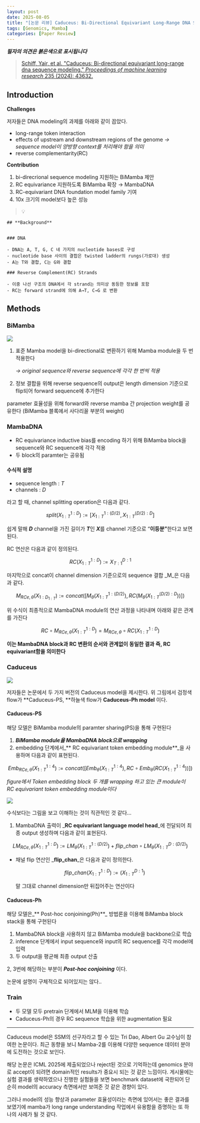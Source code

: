 ```yaml
---
layout: post
date: 2025-08-05
title: "[논문 리뷰] Caduceus: Bi-Directional Equivariant Long-Range DNA Sequence Modeling"
tags: [Genomics, Mamba]
categories: [Paper Review]
---
```


<span class="notion-red">_**필자의 의견은 붉은색으로 표시됩니다**_</span>


> [Schiff, Yair, et al. "Caduceus: Bi-directional equivariant long-range dna sequence modeling." ](https://pmc.ncbi.nlm.nih.gov/articles/PMC12189541/)[_Proceedings of machine learning research_](https://pmc.ncbi.nlm.nih.gov/articles/PMC12189541/)[ 235 (2024): 43632.](https://pmc.ncbi.nlm.nih.gov/articles/PMC12189541/)



## Introduction


**Challenges**


저자들은 DNA modeling의 과제를 아래와 같이 꼽았다.

- long-range token interaction
- effects of upstream and downstream regions of the genome 
_→ sequence model이 양방향 context를 처리해야 함을 의미_
- reverse complementarity(RC)

**Contribution**

1. bi-direcrional sequence modeling 지원하는 BiMamba 제안
1. RC equivariance 지원하도록 BiMamba 확장 → MambaDNA
1. RC-equivariant DNA foundation model family 기여
1. 10x 크기의 model보다 높은 성능

> 💡 


	## **Background**


	### DNA

	- DNA는 A, T, G, C 네 가지의 nucleotide bases로 구성
	- nucleotide base 사이의 결합은 twisted ladder의 rungs(가로대) 생성
	- A는 T와 결합, C는 G와 결합

	### Reverse Complement(RC) Strands

	- 이중 나선 구조의 DNA에서 각 strand는 의미상 동등한 정보를 포함
	- RC는 forward strand에 의해 A→T, C→G 로 변환


## Methods



### BiMamba


![](https://prod-files-secure.s3.us-west-2.amazonaws.com/542b861c-36a8-4051-84e5-8804b6728dba/2c247d59-7815-4980-99f0-8f0d21f445a7/image.png?X-Amz-Algorithm=AWS4-HMAC-SHA256&X-Amz-Content-Sha256=UNSIGNED-PAYLOAD&X-Amz-Credential=ASIAZI2LB466ZIUJEHZS%2F20250912%2Fus-west-2%2Fs3%2Faws4_request&X-Amz-Date=20250912T220118Z&X-Amz-Expires=3600&X-Amz-Security-Token=IQoJb3JpZ2luX2VjEL3%2F%2F%2F%2F%2F%2F%2F%2F%2F%2FwEaCXVzLXdlc3QtMiJHMEUCIQDLJ0ahtmXPvrbxxorh7dUmzWjDWjgU%2BNYqa9zp78vDugIgQsy2LjjiviRd3u0L9rhjHeAlwnlcVlqyszfw2y%2Bpod8q%2FwMINhAAGgw2Mzc0MjMxODM4MDUiDHmUW9vK%2BBA2E1eJ1ircA1FltiOAdjV9588N%2BKyIHGnSp9n8wxhyoitVgHq7sQ53gzLcb5oUPZoHsdv2c6MQadfigCS9KRrc%2FkJn222A8y4C4ZuZnjoORCqR1f8SrT77Lv3Qltr2B0kKYkhuZEOR3rK5pPKfBLGu7eF7jyrZXPJSqXvdr6bHgtn9FlocUlyg0n2pwzWitmBrih%2Bmbz4wpFEN9dcKa1uQOKS3RqIBzmRRBP84Cp1K8kkKX6RUa5WoOhqoeQEUvNnTrgSKYD%2F5fNLhJehmSWAF2xblOxkkU%2FV4LI60MPa0cDY%2FuYP5ijqLFp330abtKnqlyBgz46wYnJLfw4cZ%2Bqdw9jGLOZYh%2FGUowKbcp6RK%2FTv%2BHAnwFgAk8gmdjBg0PK23Seb%2BPAxn6A%2BWxUe7O3DtoTkWwh9FBSjJjmBJBmVoemH99C9KbnO6Nk85wbwwOOauetCLPGdrntr1kKunwRVeEtyYUb%2B3RAT%2Fqn8Y0jGb%2BgDKZO9O5HwTilDBN2EBdg91W5ANCuLv121M%2Ftc8NgH%2FU7T6WxmTJD5GZNt6JWtRRdJwhRhfyaGKJ%2BGfOaR4pEbeZNJnWQP8DdMbA37ISQqfnnM4ZWeFfohvmo6FUrkn73Y9aP4yZZFzQsZiKAEaoJgM5Q%2BTMIWMksYGOqUBJS9QWCKp87cFeREP%2BIr314h0j9X91Vd4a9cX36ZEL%2FPG55VwjVNgKQsJSNApjI4qZgzZVYlRnolgj3AIifeIddMdAr3%2FId4u%2FNKZe5kZN8KENglviEiTpLVeQY4n91F0CcGXxRLUjF3L8O%2Fg41ydCDbCBO6cz0cODXEvRI32WPvPJTTXMPzn6jauTzgxr4N%2BwUjNvkcxLA0W8MppDAuvpKoA1y35&X-Amz-Signature=dd4e3a7160846229e7922c656308e93be03dfcc67ae2c8207eceadf7e7d45b4a&X-Amz-SignedHeaders=host&x-amz-checksum-mode=ENABLED&x-id=GetObject)

1. 표준 Mamba model을 bi-directional로 변환하기 위해 Mamba module을 두 번 적용한다

	_→ original sequence와 reverse sequence에 각각 한 번씩 적용_

1. 정보 결합을 위해 reverse sequence의 output은 length dimension 기준으로 flip되어 forward sequence에 추가한다

parameter 효율성을 위해 forward와 reverse mamba 간 projection weight를 공유한다 (BiMamba 블록에서 사다리꼴 부분의 weight)



### MambaDNA

- RC equivariance inductive bias를 encoding 하기 위해 BiMamba block을 sequence와 RC sequence에 각각 적용
- 두 block의 paramter는 공유됨


#### 수식적 설명

- sequence length : _T_
- channels : _D_

라고 할 때,  channel splitting operation은 다음과 같다.


$$
split(X^{1:D}_{1:T}):=[X^{1:(D/2)}_{1:T},X^{(D/2):D}_{1:T}]
$$


<span class="notion-red">쉽게 말해 </span><span class="notion-red">_**D**_</span><span class="notion-red"> channel을 가진 길이가 </span><span class="notion-red">_**T**_</span><span class="notion-red">인 </span><span class="notion-red">_**X**_</span><span class="notion-red">를 channel 기준으로 “</span><span class="notion-red">**이등분”**</span><span class="notion-red">한다고 보면 된다.</span>


RC 연산은 다음과 같이 정의된다.


$$
RC(X^{1:D}_{1:T}):=X^{D:1}_{T:1}
$$


마지막으로 concat이 channel dimension 기준으로의 sequence 결합 _M_은 다음과 같다.


$$
M_{RCe,\theta}(X_{1:D_{1:T}}):=concat([M_{\theta}(X^{1:(D/2)}_{1:T}),RC(M_{\theta}(X^{(D/2):D}_{1:T}))])
$$


위 수식이 최종적으로 MambaDNA module의 연산 과정을 나타내며 아래와 같은 관계를 가진다


$$
RC\circ M_{RCe,\theta}(X^{1:D}_{1:T}) = M_{RCe,\theta} \circ RC(X^{1:D}_{1:T})
$$


**이는 MambaDNA block과 RC 변환의 순서와 관계없이 동일한 결과 즉, RC equivariant함을 의미한다**



### Caduceus


![](https://prod-files-secure.s3.us-west-2.amazonaws.com/542b861c-36a8-4051-84e5-8804b6728dba/f94a60d7-8145-473b-aef9-7c68d3ec604a/image.png?X-Amz-Algorithm=AWS4-HMAC-SHA256&X-Amz-Content-Sha256=UNSIGNED-PAYLOAD&X-Amz-Credential=ASIAZI2LB466ZIUJEHZS%2F20250912%2Fus-west-2%2Fs3%2Faws4_request&X-Amz-Date=20250912T220119Z&X-Amz-Expires=3600&X-Amz-Security-Token=IQoJb3JpZ2luX2VjEL3%2F%2F%2F%2F%2F%2F%2F%2F%2F%2FwEaCXVzLXdlc3QtMiJHMEUCIQDLJ0ahtmXPvrbxxorh7dUmzWjDWjgU%2BNYqa9zp78vDugIgQsy2LjjiviRd3u0L9rhjHeAlwnlcVlqyszfw2y%2Bpod8q%2FwMINhAAGgw2Mzc0MjMxODM4MDUiDHmUW9vK%2BBA2E1eJ1ircA1FltiOAdjV9588N%2BKyIHGnSp9n8wxhyoitVgHq7sQ53gzLcb5oUPZoHsdv2c6MQadfigCS9KRrc%2FkJn222A8y4C4ZuZnjoORCqR1f8SrT77Lv3Qltr2B0kKYkhuZEOR3rK5pPKfBLGu7eF7jyrZXPJSqXvdr6bHgtn9FlocUlyg0n2pwzWitmBrih%2Bmbz4wpFEN9dcKa1uQOKS3RqIBzmRRBP84Cp1K8kkKX6RUa5WoOhqoeQEUvNnTrgSKYD%2F5fNLhJehmSWAF2xblOxkkU%2FV4LI60MPa0cDY%2FuYP5ijqLFp330abtKnqlyBgz46wYnJLfw4cZ%2Bqdw9jGLOZYh%2FGUowKbcp6RK%2FTv%2BHAnwFgAk8gmdjBg0PK23Seb%2BPAxn6A%2BWxUe7O3DtoTkWwh9FBSjJjmBJBmVoemH99C9KbnO6Nk85wbwwOOauetCLPGdrntr1kKunwRVeEtyYUb%2B3RAT%2Fqn8Y0jGb%2BgDKZO9O5HwTilDBN2EBdg91W5ANCuLv121M%2Ftc8NgH%2FU7T6WxmTJD5GZNt6JWtRRdJwhRhfyaGKJ%2BGfOaR4pEbeZNJnWQP8DdMbA37ISQqfnnM4ZWeFfohvmo6FUrkn73Y9aP4yZZFzQsZiKAEaoJgM5Q%2BTMIWMksYGOqUBJS9QWCKp87cFeREP%2BIr314h0j9X91Vd4a9cX36ZEL%2FPG55VwjVNgKQsJSNApjI4qZgzZVYlRnolgj3AIifeIddMdAr3%2FId4u%2FNKZe5kZN8KENglviEiTpLVeQY4n91F0CcGXxRLUjF3L8O%2Fg41ydCDbCBO6cz0cODXEvRI32WPvPJTTXMPzn6jauTzgxr4N%2BwUjNvkcxLA0W8MppDAuvpKoA1y35&X-Amz-Signature=f9001140b2456fa33f49074bee1b77d9e5da8918b6a924953ece6aef955e6078&X-Amz-SignedHeaders=host&x-amz-checksum-mode=ENABLED&x-id=GetObject)


저자들은 논문에서 두 가지 버전의 Caduceus model을 제시한다. 위 그림에서 검정색 flow가 **Caduceus-PS, **하늘색 flow가 **Caduceus-Ph model** 이다.



#### Caduceus-PS


해당 모델은 BiMamba module의 paramter sharing(PS)을 통해 구현된다

1. _**BiMamba module을 MambaDNA block으로 wrapping**_
1. embedding 단계에서_** RC equivariant token embedding module**_을 사용하며 다음과 같이 표현된다.

$$
Emb_{RCe,\theta}(X^{1:4}_{1:T}):=concat([Emb_{\theta}(X^{1:4}_{1:T}),RC \circ Emb_{\theta}(RC(X^{1:4}_{1:T}))])
$$


_figure에서 Token embedding block 두 개를 wrapping 하고 있는 큰 module이 RC equivariant token embedding module이다_


![](https://prod-files-secure.s3.us-west-2.amazonaws.com/542b861c-36a8-4051-84e5-8804b6728dba/b175e4da-71eb-4e91-8c23-a06dabe673c9/image.png?X-Amz-Algorithm=AWS4-HMAC-SHA256&X-Amz-Content-Sha256=UNSIGNED-PAYLOAD&X-Amz-Credential=ASIAZI2LB466ZIUJEHZS%2F20250912%2Fus-west-2%2Fs3%2Faws4_request&X-Amz-Date=20250912T220119Z&X-Amz-Expires=3600&X-Amz-Security-Token=IQoJb3JpZ2luX2VjEL3%2F%2F%2F%2F%2F%2F%2F%2F%2F%2FwEaCXVzLXdlc3QtMiJHMEUCIQDLJ0ahtmXPvrbxxorh7dUmzWjDWjgU%2BNYqa9zp78vDugIgQsy2LjjiviRd3u0L9rhjHeAlwnlcVlqyszfw2y%2Bpod8q%2FwMINhAAGgw2Mzc0MjMxODM4MDUiDHmUW9vK%2BBA2E1eJ1ircA1FltiOAdjV9588N%2BKyIHGnSp9n8wxhyoitVgHq7sQ53gzLcb5oUPZoHsdv2c6MQadfigCS9KRrc%2FkJn222A8y4C4ZuZnjoORCqR1f8SrT77Lv3Qltr2B0kKYkhuZEOR3rK5pPKfBLGu7eF7jyrZXPJSqXvdr6bHgtn9FlocUlyg0n2pwzWitmBrih%2Bmbz4wpFEN9dcKa1uQOKS3RqIBzmRRBP84Cp1K8kkKX6RUa5WoOhqoeQEUvNnTrgSKYD%2F5fNLhJehmSWAF2xblOxkkU%2FV4LI60MPa0cDY%2FuYP5ijqLFp330abtKnqlyBgz46wYnJLfw4cZ%2Bqdw9jGLOZYh%2FGUowKbcp6RK%2FTv%2BHAnwFgAk8gmdjBg0PK23Seb%2BPAxn6A%2BWxUe7O3DtoTkWwh9FBSjJjmBJBmVoemH99C9KbnO6Nk85wbwwOOauetCLPGdrntr1kKunwRVeEtyYUb%2B3RAT%2Fqn8Y0jGb%2BgDKZO9O5HwTilDBN2EBdg91W5ANCuLv121M%2Ftc8NgH%2FU7T6WxmTJD5GZNt6JWtRRdJwhRhfyaGKJ%2BGfOaR4pEbeZNJnWQP8DdMbA37ISQqfnnM4ZWeFfohvmo6FUrkn73Y9aP4yZZFzQsZiKAEaoJgM5Q%2BTMIWMksYGOqUBJS9QWCKp87cFeREP%2BIr314h0j9X91Vd4a9cX36ZEL%2FPG55VwjVNgKQsJSNApjI4qZgzZVYlRnolgj3AIifeIddMdAr3%2FId4u%2FNKZe5kZN8KENglviEiTpLVeQY4n91F0CcGXxRLUjF3L8O%2Fg41ydCDbCBO6cz0cODXEvRI32WPvPJTTXMPzn6jauTzgxr4N%2BwUjNvkcxLA0W8MppDAuvpKoA1y35&X-Amz-Signature=8ec7f56856bebf2e513efe752c14a1c4bca998e21e19e8acd5615e73b34e3842&X-Amz-SignedHeaders=host&x-amz-checksum-mode=ENABLED&x-id=GetObject)


<span class="notion-red">수식보다는 그림을 보고 이해하는 것이 직관적인 것 같다…</span>

1. MambaDNA 출력이 _**RC equivariant language model head**_에 전달되어 최종 output 생성하며 다음과 같이 표현된다.

$$
LM_{RCe,\theta}(X^{1:D}_{1:T}):= LM_{\theta}(X^{1:(D/2)}_{1:T})+flip\_chan\circ LM_{\theta}(X^{D:(D/2)}_{1:T})
$$

- 채널 flip 연산인 _**flip\_chan**_은 다음과 같이 정의한다.

	$$
	flip\_chan(X^{1:D}_{1:T}):=(X^{D:1}_{1:T})
	$$


	말 그대로 channel dimension만 뒤집어주는 연산이다



#### Caduceus-Ph


해당 모델은_** Post-hoc conjoining(Ph)**_ 방법론을 이용해 BiMamba block stack을 통해 구현된다

1. MambaDNA block을 사용하지 않고 BiMamba module을 backbone으로 학습
1. inference 단계에서 input sequence와 input의 RC sequence를 각각 model에 입력
1. 두 output을 평균해 최종 output 산출

2, 3번에 해당하는 부분이 _**Post-hoc conjoining**_ 이다.


<span class="notion-red">논문에 설명이 구체적으로 되어있지는 않다..</span>



### Train

- 두 모델 모두 pretrain 단계에서 MLM을 이용해 학습
- Caduceus-Ph의 경우 RC sequence 학습을 위한 augmentation 필요

---


<span class="notion-red">Caduceus model은 SSM의 선구자라고 할 수 있는 Tri Dao, Albert Gu 교수님이 참여한 논문이다. 최근 동향을 보니 Mamba-2를 이용해 다양한 sequence 데이터 분야에 도전하는 것으로 보인다.</span>


<span class="notion-red">해당 논문은 ICML 2025에 제출되었으나 reject된 것으로 기억하는데 genomics 분야로 accept이 되려면 domain적인 results가 중요시 되는 것 같은 느낌이다. 게시물에는 실험 결과를 생략하였으나 진행한 실험들을 보면 benchmark dataset에 국한되어 단순히 model의 accuracy 측면에서만 보여준 것 같은 경향이 있다.</span>


<span class="notion-red">그러나 model의 성능 향상과 parameter 효율성이라는 측면에 있어서는 좋은 결과를 보였기에 mamba가 long range understanding 작업에서 유용함을 증명하는 또 하나의 사례가 될 것 같다.</span>

